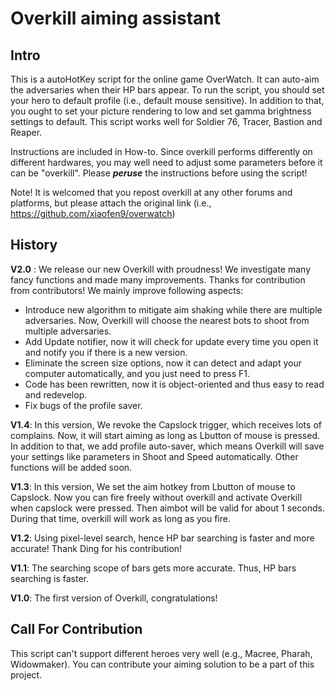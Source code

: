 # Overkill aiming assistant



## Intro
This is a autoHotKey script for the online game OverWatch. It can auto-aim the adversaries when their HP bars appear.  To run the script, you should set your hero to default profile (i.e., default mouse sensitive). In addition to that, you ought to set your picture rendering to low and set  gamma brightness settings to default. 
This script works well for Soldier 76, Tracer, Bastion and Reaper.

Instructions are included in How-to. Since overkill performs differently on different hardwares, you may well need to adjust some parameters before it can be "overkill". Please ***peruse*** the instructions before using the script!

Note! It is welcomed that you repost overkill at any other forums and platforms, but please attach the original link (i.e., https://github.com/xiaofen9/overwatch)  

## History

**V2.0** : We release our new Overkill with proudness! We investigate many fancy functions and made many improvements. Thanks for contribution from contributors!
We mainly improve following aspects:

* Introduce new algorithm to mitigate aim shaking while there are multiple adversaries. Now, Overkill will choose the nearest bots to shoot from multiple adversaries.
* Add Update notifier, now it will check for update every time you open it and notify you if there is a new version.
*  Eliminate the screen size options, now it can detect and adapt your computer automatically, and you just need to press F1.
*  Code has been rewritten, now it is object-oriented and thus easy to read and redevelop. 
*  Fix bugs of the profile saver.


 **V1.4**: In this version, We revoke the Capslock trigger, which receives lots of complains. Now, it will start aiming as long as Lbutton of mouse is pressed. In addition to that, we add profile auto-saver, which means Overkill will save your settings like parameters in Shoot and Speed automatically. Other functions will be added soon.
 
 **V1.3**: In this version, We set the aim hotkey from Lbutton of mouse to Capslock. Now you can fire freely without overkill and activate Overkill when capslock were pressed. Then aimbot will be valid for about 1 seconds. During that time, overkill will work as long as you fire.
 
**V1.2**: Using pixel-level search, hence HP bar searching is faster and more accurate! Thank Ding for his contribution!

 **V1.1**: The searching scope of bars gets more accurate. Thus, HP bars searching is faster.
 
 **V1.0**: The first version of Overkill, congratulations!


## Call For Contribution
This script can't support different heroes very well (e.g., Macree, Pharah, Widowmaker). You can contribute your aiming solution to be a part of this project. 



